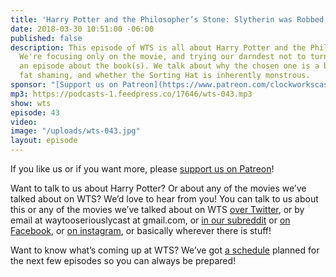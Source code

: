 ```yaml
---
title: 'Harry Potter and the Philosopher’s Stone: Slytherin was Robbed'
date: 2018-03-30 10:51:00 -06:00
published: false
description: This episode of WTS is all about Harry Potter and the Philosopher's Stone.
  We're focusing only on the movie, and trying our darndest not to turn this into
  an episode about the book(s). We talk about why the chosen one is a boy, the ethics
  fat shaming, and whether the Sorting Hat is inherently monstrous.
sponsor: "[Support us on Patreon](https://www.patreon.com/clockworkscast)"
mp3: https://podcasts-1.feedpress.co/17646/wts-043.mp3
show: wts
episode: 43
video: 
image: "/uploads/wts-043.jpg"
layout: episode
---
```


If you like us or if you want more, please [support us on Patreon](https://www.patreon.com/clockworkscast)!

Want to talk to us about Harry Potter? Or about any of the movies we’ve talked about on WTS? We’d love to hear from you! You can talk to us about this or any of the movies we’ve talked about on WTS [over Twitter](http://www.twitter.com/wtscast), or by email at waytooseriouslycast at gmail.com, or [in our subreddit](https://www.reddit.com/r/Goodstuff_fm/) or [on Facebook](http://www.facebook.com/wtscast), or [on instagram](https://www.instagram.com/waytooseriously/), or basically wherever there is stuff!

Want to know what’s coming up at WTS? We’ve got [a schedule](https://docs.google.com/document/d/1f6fvTgbzQOCUD_potL6mWClmSC3D2cOBgKz36OwSC68) planned for the next few episodes so you can always be prepared!
